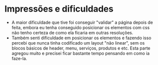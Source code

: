 # Impressões e dificuldades

- A maior dificuldade que tive foi conseguir "validar" a página depois de feita, embora eu tenha conseguido posicionar os elementos com css não tenho certeza de como ela ficaria em outras resoluções.
- Também senti dificuldade em posicionar os elementos e fazendo isso percebi que nunca tinha codificado um layout "não linear", sem os blocos básicos de header, menu, serviços, produtos e etc. Esta parte agregou muito e precisei ficar bastante tempo pensando em como ia faze-la. 
